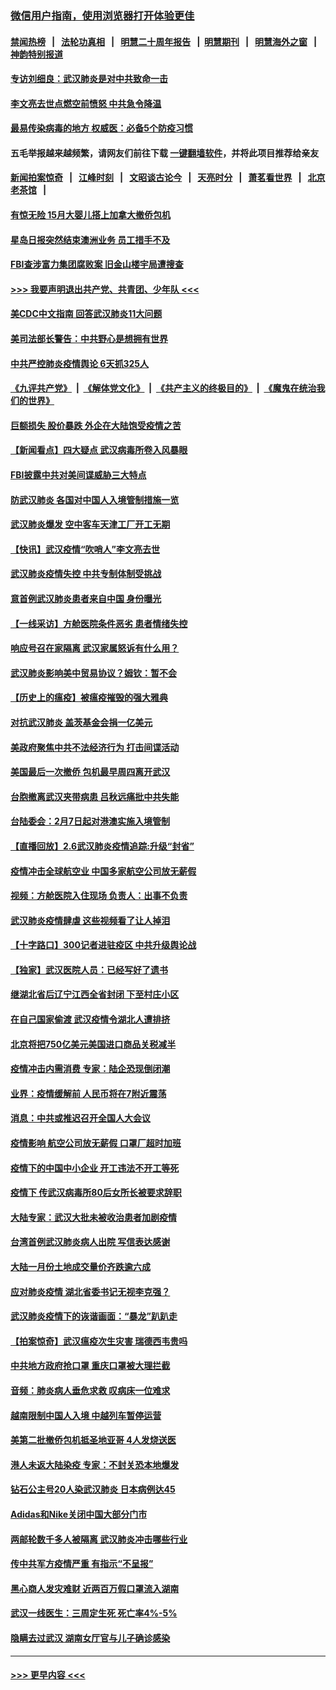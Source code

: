 ### [微信用户指南，使用浏览器打开体验更佳](https://github.com/gfw-breaker/banned-news1/blob/master/indexes/wechat-guide.md?t=0)
#### [禁闻热榜](热点新闻.md?t=0)  &nbsp;&nbsp;|&nbsp;&nbsp; [法轮功真相](https://github.com/gfw-breaker/truth/blob/master/README.md?t=0) &nbsp;&nbsp;|&nbsp;&nbsp; [明慧二十周年报告](https://github.com/gfw-breaker/mh-reports/blob/master/README.md?t=0) &nbsp;&nbsp;|&nbsp;&nbsp;[明慧期刊](https://github.com/gfw-breaker/mh-qikan) &nbsp;&nbsp;|&nbsp;&nbsp; [明慧海外之窗](https://github.com/gfw-breaker/mh-news/blob/master/README.md?t=0) &nbsp;&nbsp;|&nbsp;&nbsp; [神韵特别报道](https://github.com/gfw-breaker/mh-news/blob/master/shenyun.md?t=0)
#### [专访刘细良：武汉肺炎是对中共致命一击](../pages/nsc413/n11849934.md?t=02070701) 
#### [李文亮去世点燃空前愤怒 中共急令降温](../pages/nsc413/n11849864.md?t=02070701) 
#### [最易传染病毒的地方 权威医：必备5个防疫习惯](../pages/nsc413/n11849662.md?t=02070701) 
#### 五毛举报越来越频繁，请网友们前往下载 [一键翻墙软件](https://github.com/gfw-breaker/ssr-accounts)，并将此项目推荐给亲友
#### [新闻拍案惊奇](https://github.com/gfw-breaker/banned-news1/blob/master/pages/link4.md) &nbsp;&nbsp;|&nbsp;&nbsp; [江峰时刻](https://github.com/gfw-breaker/banned-news1/blob/master/pages/link4.md) &nbsp;&nbsp;|&nbsp;&nbsp; [文昭谈古论今](https://github.com/gfw-breaker/banned-news1/blob/master/pages/link4.md) &nbsp;&nbsp;|&nbsp;&nbsp; [天亮时分](https://github.com/gfw-breaker/banned-news1/blob/master/pages/link4.md) &nbsp;&nbsp;|&nbsp;&nbsp; [萧茗看世界](https://github.com/gfw-breaker/banned-news1/blob/master/pages/link4.md) &nbsp;&nbsp;|&nbsp;&nbsp; [北京老茶馆](https://github.com/gfw-breaker/banned-news1/blob/master/pages/link4.md) &nbsp;&nbsp;|&nbsp;&nbsp; 
#### [有惊无险 15月大婴儿搭上加拿大撤侨包机](../pages/nsc413/n11849698.md?t=02070701) 
#### [星岛日报突然结束澳洲业务 员工措手不及](../pages/nsc413/n11849722.md?t=02070701) 
#### [FBI查涉富力集团腐败案 旧金山楼宇局遭搜查](../pages/nsc413/n11848419.md?t=02070701) 
#### [>>> 我要声明退出共产党、共青团、少年队 <<<](https://github.com/begood0513/goodnews/blob/master/quit/letter.md) 
#### [美CDC中文指南 回答武汉肺炎11大问题](../pages/nsc413/n11849703.md?t=02070701) 
#### [美司法部长警告：中共野心是想拥有世界](../pages/nsc413/n11849769.md?t=02070701) 
#### [中共严控肺炎疫情舆论 6天抓325人](../pages/nsc413/n11849529.md?t=02070701) 
#### [《九评共产党》](https://github.com/begood0513/9ping.md/blob/master/README.md) &nbsp;|&nbsp; [《解体党文化》](../../../../jtdwh.md/blob/master/README.md)  &nbsp;|&nbsp; [《共产主义的终极目的》](../../../../gczydzjmd.md/blob/master/README.md) &nbsp;|&nbsp; [《魔鬼在统治我们的世界》](../../../../mgztzwmdsj.md/blob/master/README.md) 
#### [巨额损失 股价暴跌 外企在大陆饱受疫情之苦](../pages/nsc413/n11849651.md?t=02070701) 
#### [【新闻看点】四大疑点 武汉病毒所卷入风暴眼](../pages/nsc413/n11849608.md?t=02070701) 
#### [FBI披露中共对美间谍威胁三大特点](../pages/nsc413/n11849700.md?t=02070701) 
#### [防武汉肺炎 各国对中国人入境管制措施一览](../pages/nsc413/n11838726.md?t=02070701) 
#### [武汉肺炎爆发 空中客车天津工厂开工无期](../pages/nsc413/n11849634.md?t=02070701) 
#### [【快讯】武汉疫情“吹哨人”李文亮去世](../pages/nsc413/n11849459.md?t=02070701) 
#### [武汉肺炎疫情失控 中共专制体制受挑战](../pages/nsc413/n11849457.md?t=02070701) 
#### [意首例武汉肺炎患者来自中国 身份曝光](../pages/nsc413/n11849454.md?t=02070701) 
#### [【一线采访】方舱医院条件恶劣 患者情绪失控](../pages/nsc413/n11848910.md?t=02070701) 
#### [响应号召在家隔离 武汉家属怒诉有什么用？](../pages/nsc413/n11849412.md?t=02070701) 
#### [武汉肺炎影响美中贸易协议？姆钦：暂不会](../pages/nsc413/n11849497.md?t=02070701) 
#### [【历史上的瘟疫】被瘟疫摧毁的强大雅典](../pages/nsc413/n11849036.md?t=02070701) 
#### [对抗武汉肺炎 盖茨基金会捐一亿美元](../pages/nsc413/n11848953.md?t=02070701) 
#### [美政府聚焦中共不法经济行为 打击间谍活动](../pages/nsc413/n11849322.md?t=02070701) 
#### [美国最后一次撤侨 包机最早周四离开武汉](../pages/nsc413/n11849395.md?t=02070701) 
#### [台胞撤离武汉夹带病患 吕秋远痛批中共失能](../pages/nsc413/n11849153.md?t=02070701) 
#### [台陆委会：2月7日起对港澳实施入境管制](../pages/nsc413/n11848681.md?t=02070701) 
#### [【直播回放】2.6武汉肺炎疫情追踪:升级“封省”](../pages/nsc413/n11848948.md?t=02070701) 
#### [疫情冲击全球航空业 中国多家航空公司放无薪假](../pages/nsc413/n11849188.md?t=02070701) 
#### [视频：方舱医院入住现场 负责人：出事不负责](../pages/nsc413/n11845312.md?t=02070701) 
#### [武汉肺炎疫情肆虐 这些视频看了让人掉泪](../pages/nsc413/n11848904.md?t=02070701) 
#### [【十字路口】300记者进驻疫区 中共升级舆论战](../pages/nsc413/n11847578.md?t=02070701) 
#### [【独家】武汉医院人员：已经写好了遗书](../pages/nsc413/n11848942.md?t=02070701) 
#### [继湖北省后辽宁江西全省封闭 下至村庄小区](../pages/nsc413/n11848814.md?t=02070701) 
#### [在自己国家偷渡 武汉疫情令湖北人遭排挤](../pages/nsc413/n11848737.md?t=02070701) 
#### [北京将把750亿美元美国进口商品关税减半](../pages/nsc413/n11848896.md?t=02070701) 
#### [疫情冲击内需消费 专家：陆企恐现倒闭潮](../pages/nsc413/n11849265.md?t=02070701) 
#### [业界：疫情缓解前 人民币将在7附近震荡](../pages/nsc413/n11848445.md?t=02070701) 
#### [消息：中共或推迟召开全国人大会议](../pages/nsc413/n11848698.md?t=02070701) 
#### [疫情影响 航空公司放无薪假 口罩厂超时加班](../pages/nsc413/n11848173.md?t=02070701) 
#### [疫情下的中国中小企业 开工违法不开工等死](../pages/nsc413/n11848520.md?t=02070701) 
#### [疫情下 传武汉病毒所80后女所长被要求辞职](../pages/nsc413/n11842494.md?t=02070701) 
#### [大陆专家：武汉大批未被收治患者加剧疫情](../pages/nsc413/n11848163.md?t=02070701) 
#### [台湾首例武汉肺炎病人出院 写信表达感谢](../pages/nsc413/n11848408.md?t=02070701) 
#### [大陆一月份土地成交量价齐跌逾六成](../pages/nsc413/n11847770.md?t=02070701) 
#### [应对肺炎疫情 湖北省委书记无视李克强？](../pages/nsc413/n11848018.md?t=02070701) 
#### [武汉肺炎疫情下的诙谐画面：“暴龙”趴趴走](../pages/nsc413/n11848057.md?t=02070701) 
#### [【拍案惊奇】武汉瘟疫次生灾害 瑞德西韦贵吗](../pages/nsc413/n11847587.md?t=02070701) 
#### [中共地方政府抢口罩 重庆口罩被大理拦截](../pages/nsc413/n11848150.md?t=02070701) 
#### [音频：肺炎病人垂危求救 叹病床一位难求](../pages/nsc413/n11847883.md?t=02070701) 
#### [越南限制中国人入境 中越列车暂停运营](../pages/nsc413/n11847844.md?t=02070701) 
#### [美第二批撤侨包机抵圣地亚哥 4人发烧送医](../pages/nsc413/n11847923.md?t=02070701) 
#### [港人未返大陆染疫 专家：不封关恐本地爆发](../pages/nsc413/n11848021.md?t=02070701) 
#### [钻石公主号20人染武汉肺炎 日本病例达45](../pages/nsc413/n11847823.md?t=02070701) 
#### [Adidas和Nike关闭中国大部分门市](../pages/nsc413/n11847720.md?t=02070701) 
#### [两邮轮数千多人被隔离 武汉肺炎冲击哪些行业](../pages/nsc413/n11847456.md?t=02070701) 
#### [传中共军方疫情严重 有指示“不呈报”](../pages/nsc413/n11847828.md?t=02070701) 
#### [黑心商人发灾难财 近两百万假口罩流入湖南](../pages/nsc413/n11847794.md?t=02070701) 
#### [武汉一线医生：三周定生死 死亡率4%-5%](../pages/nsc413/n11847780.md?t=02070701) 
#### [隐瞒去过武汉 湖南女厅官与儿子确诊感染](../pages/nsc413/n11847669.md?t=02070701) 

----
#### [ >>> 更早内容 <<< ](../indexes/nsc413-earlier.md)
